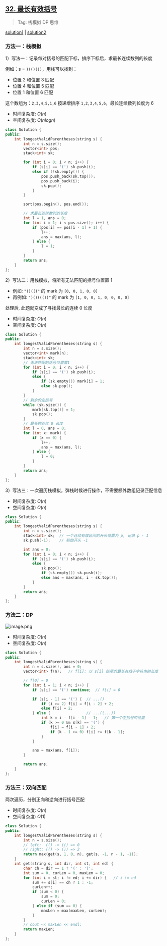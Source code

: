 ## [32. 最长有效括号](https://leetcode-cn.com/problems/longest-valid-parentheses/)

> Tag: 栈模拟 DP 思维

[solution1](https://leetcode.cn/problems/longest-valid-parentheses/solutions/3833/zui-chang-you-xiao-gua-hao-by-powcai/) | [solution2](https://leetcode.cn/problems/longest-valid-parentheses/solutions/206995/dong-tai-gui-hua-si-lu-xiang-jie-c-by-zhanganan042/)

### 方法一：栈模拟

1）写法一：记录每对括号的匹配下标，排序下标后，求最长连续数列的长度

例如：s = `)(()())`，用栈可以找到：

- 位置 2 和位置 3 匹配
- 位置 4 和位置 5 匹配
- 位置 1 和位置 6 匹配

这个数组为：`2,3,4,5,1,6` 按递增排序 `1,2,3,4,5,6`，最长连续数列长度为 6

* 时间复杂度: ${O(n)}$
* 空间复杂度: ${O(nlogn)}$
```cpp
class Solution {
public:
    int longestValidParentheses(string s) {
        int n = s.size();
        vector<int> pos;
        stack<int> sk;

        for (int i = 0; i < n; i++) {
            if (s[i] == '(') sk.push(i);
            else if (!sk.empty()) {
                pos.push_back(sk.top());
                pos.push_back(i);
                sk.pop();
            }
        }

        sort(pos.begin(), pos.end());

        // 求最长连续数列的长度
        int l = 1, ans = 0;
        for (int i = 1; i < pos.size(); i++) {
            if (pos[i] == pos[i - 1] + 1) {
                l++;
                ans = max(ans, l);
            } else {
                l = 1;
            }
        }
        return ans;
    }
};
```

2）写法二：用栈模拟，将所有无法匹配的括号位置置 1

- 例如: `"()(()"` 的 mark 为 `[0, 0, 1, 0, 0]`
- 再例如: `")()((())"` 的 mark 为 `[1, 0, 0, 1, 0, 0, 0, 0]`

处理后, 此题就变成了寻找最长的连续 0 长度

* 时间复杂度: ${O(n)}$
* 空间复杂度: ${O(n)}$
```cpp
class Solution {
public:
    int longestValidParentheses(string s) {
        int n = s.size();
        vector<int> mark(n);
        stack<int> sk;
        // 无法匹配的括号位置置1
        for (int i = 0; i < n; i++) {
            if (s[i] == '(') sk.push(i);
            else {
                if (sk.empty()) mark[i] = 1;
                else sk.pop();
            }
        }
        // 剩余的左括号
        while (sk.size()) {
            mark[sk.top()] = 1;
            sk.pop();
        }
        // 最长的连续 0 长度
        int l = 0, ans = 0;
        for (int x: mark) {
            if (x == 0) {
                l++;
                ans = max(ans, l);
            } else {
                l = 0;
            }
        }
        return ans;
    }
};
```

3）写法三：一次遍历栈模拟，弹栈时候进行操作，不需要额外数组记录匹配信息

* 时间复杂度: ${O(n)}$
* 空间复杂度: ${O(n)}$

```cpp
class Solution {
public:
    int longestValidParentheses(string s) {
        int n = s.size();
        stack<int> sk;  // 一个连续有效区间的开头位置为 p, 记录 p - 1
        sk.push(-1);    // 初始开头 -1

        int ans = 0;
        for (int i = 0; i < n; i++) {
            if (s[i] == '(') sk.push(i);
            else {
                sk.pop();
                if (sk.empty()) sk.push(i);
                else ans = max(ans, i - sk.top());
            }
        }
        return ans;
    }
};
```

### 方法二：DP

![image.png](https://imgs.alfly.cn/fe3a4eb19870bd11.png)

* 时间复杂度: ${O(n)}$
* 空间复杂度: ${O(n)}$
```cpp
class Solution {
public:
    int longestValidParentheses(string s) {
        int n = s.size(), ans = 0;
        vector<int> f(n);   // f[i]: 以 s[i] 结尾的最长有效子字符串的长度

        // f[0] = 0
        for (int i = 1; i < n; i++) {
            if (s[i] == '(') continue;  // f[i] = 0

            if (s[i - 1] == '(') {  // ...()
                if (i >= 2) f[i] = f[i - 2] + 2;
                else f[i] = 2;
            } else {                // ...((...))
                int k = i - f[i - 1] - 1;   // 第一个左括号的位置
                if (k >= 0 && s[k] == '(') {
                    f[i] = f[i - 1] + 2;
                    if (k - 1 >= 0) f[i] += f[k - 1];
                }
            }

            ans = max(ans, f[i]);
        }

        return ans;
    }
};
```

### 方法三：双向匹配

两次遍历，分别正向和逆向进行括号匹配

* 时间复杂度: ${O(n)}$
* 空间复杂度: ${O(1)}$
```cpp
class Solution {
public:
    int longestValidParentheses(string s) {
        int n = s.size();
        // left:  (() -> (() => 0
        // right: (() -> ()) => 2
        return max(get(s, 1, 0, n), get(s, -1, n - 1, -1));
    }
    int get(string s, int dir, int st, int ed) {
        char ch = dir == 1 ? '(' : ')';
        int sum = 0, curLen = 0, maxLen = 0;
        for (int i = st; i != ed; i += dir) {   // i != ed
            sum += s[i] == ch ? 1 : -1;
            curLen++;
            if (sum < 0) {
                sum = 0;
                curLen = 0;
            } else if (sum == 0) {
                maxLen = max(maxLen, curLen);
            }
        }
        // cout << maxLen << endl;
        return maxLen;
    }
};
```